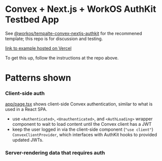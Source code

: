 # Convex + Next.js + WorkOS AuthKit Testbed App

See [@workos/tempalte-convex-nextjs-authkit](https://github.com/workos/template-convex-nextjs-authkit) for the recommened template;
this repo is for discussion and testing.

[link to example hosted on Vercel](https://workos-convex-nextjs-testbed.previews.convex.dev/)

To get this up, follow the instructions at the repo above.

# Patterns shown

### Client-side auth

[app/page.tsx](./app/page.tsx) shows client-side Convex authentication, similar to what is used in a React SPA.

- use `<Authenticated>`, `<Unauthenticated>`, and `<AuthLoading>` wrapper component to wait to load content until the Convex client has a JWT
- keep the user logged in via the client-side component (`"use client"`) `ConvexClientProvider`, which interfaces with AuthKit hooks to provided updated JWTs.

### Server-rendering data that requires auth
